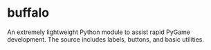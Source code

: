 # buffalo
An extremely lightweight Python module to assist rapid PyGame development. The source includes labels, buttons, and basic utilities.
